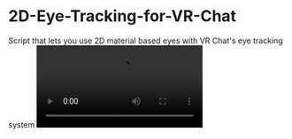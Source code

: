 # 2D-Eye-Tracking-for-VR-Chat
Script that lets you use 2D material based eyes with VR Chat's eye tracking system
![](https://i.imgur.com/5zHYedc.mp4)
